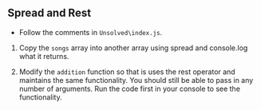 ## Spread and Rest

- Follow the comments in `Unsolved\index.js`.

1. Copy the `songs` array into another array using spread and console.log what it returns.

2. Modify the `addition` function so that is uses the rest operator and maintains the same functionality. You should still be able to pass in any number of arguments. Run the code first in your console to see the functionality.
